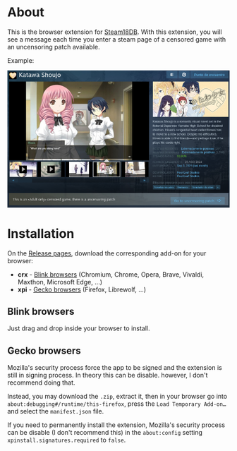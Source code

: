 # About

This is the browser extension for [Steam18DB](https://steam18db.com/).
With this extension,
you will see a message each time you enter a steam page of a censored game
with an uncensoring patch available.

Example:

![Screenshot](readme.d/Screenshot.png "Screenshot")

# Installation

On the [Release pages](https://github.com/fcolecumberri/steam18db_extension/releases), download the corresponding add-on for your browser:

- **crx** - [Blink browsers](https://en.wikipedia.org/wiki/Blink_(browser_engine)) (Chromium, Chrome, Opera, Brave, Vivaldi, Maxthon, Microsoft Edge, ...)
- **xpi** - [Gecko browsers](https://en.wikipedia.org/wiki/Gecko_(software)) (Firefox, Librewolf, ...)

## Blink browsers

Just drag and drop inside your browser to install.

## Gecko browsers

Mozilla's security process force the app to be signed and the extension is still in signing process. In theory this can be disable. however, I don't recommend doing that.

Instead, you may download the `.zip`, extract it, then in your browser go into `about:debugging#/runtime/this-firefox`, press the `Load Temporary Add-on…` and select the `manifest.json` file.

If you need to permanently install the extension, Mozilla's security process can be disable (I don't recommend this) in the `about:config` setting `xpinstall.signatures.required` to `false`.

